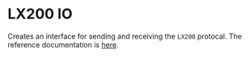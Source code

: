 # LX200 IO

Creates an interface for sending and receiving the `LX200` protocal. The reference documentation is [here](https://www.skymtn.com/mapug-astronomy/ragreiner/LX200Commands.html).
